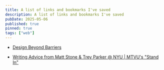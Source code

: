 ```yaml
---
title: A list of links and bookmarks I've saved
description: A list of links and bookmarks I've saved
pubDate: 2025-05-06
published: true
pinned: true
tags: ["web"]
---
```


- [Design Beyond Barriers](https://designbeyondbarriers.com)

- [Writing Advice from Matt Stone & Trey Parker @ NYU | MTVU's "Stand In"](https://youtu.be/vGUNqq3jVLg?si=YSOJ0KH--gSJTUFm)
